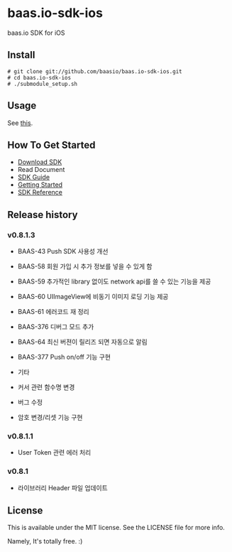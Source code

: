 baas.io-sdk-ios
===============

baas.io SDK for iOS


## Install

```
# git clone git://github.com/baasio/baas.io-sdk-ios.git
# cd baas.io-sdk-ios
# ./submodule_setup.sh
```

## Usage
See [this](https://github.com/baasio/baas.io-sdk-ios/wiki/Getting-Started#Install).

## How To Get Started
* [Download SDK](https://github.com/baasio/baas.io-sdk-ios/archive/master.zip)
* Read Document
 * [SDK Guide](https://github.com/baasio/baas.io-sdk-ios/wiki/SDK-Guide)
 * [Getting Started](https://github.com/baasio/baas.io-sdk-ios/wiki/Getting-Started)
 * [SDK Reference](https://baas.io/docs/ko/ios/reference/)


## Release history
### v0.8.1.3
* BAAS-43 Push SDK 사용성 개선
* BAAS-58 회원 가입 시 추가 정보를 넣을 수 있게 함
* BAAS-59 추가적인 library 없이도 network api를 쓸 수 있는 기능을 제공
* BAAS-60 UIImageView에 비동기 이미지 로딩 기능 제공

* BAAS-61 에러코드 재 정리
* BAAS-376 디버그 모드 추가
* BAAS-64 최신 버젼이 릴리즈 되면 자동으로 알림
* BAAS-377 Push on/off 기능 구현

* 기타
 * 커서 관련 함수명 변경
 * 버그 수정
 * 암호 변경/리셋 기능 구현


### v0.8.1.1
* User Token 관련 에러 처리

### v0.8.1
* 라이브러리 Header 파일 업데이트

## License
This is available under the MIT license. See the LICENSE file for more info.

Namely, It's totally free. :)
